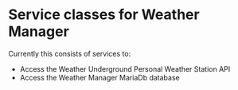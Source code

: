 # Service classes for Weather Manager

Currently this consists of services to:

- Access the Weather Underground Personal Weather Station API
- Access the Weather Manager MariaDb database